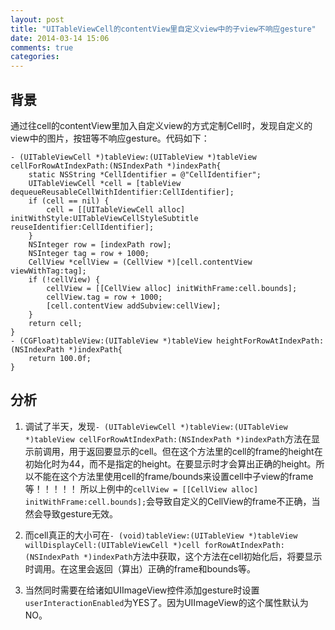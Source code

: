 ```yaml
---
layout: post
title: "UITableViewCell的contentView里自定义view中的子view不响应gesture"
date: 2014-03-14 15:06
comments: true
categories: 
---
```


## 背景

通过往cell的contentView里加入自定义view的方式定制Cell时，发现自定义的view中的图片，按钮等不响应gesture。<!--more-->代码如下：

```
- (UITableViewCell *)tableView:(UITableView *)tableView cellForRowAtIndexPath:(NSIndexPath *)indexPath{
    static NSString *CellIdentifier = @"CellIdentifier";
    UITableViewCell *cell = [tableView dequeueReusableCellWithIdentifier:CellIdentifier];
    if (cell == nil) {
        cell = [[UITableViewCell alloc] initWithStyle:UITableViewCellStyleSubtitle reuseIdentifier:CellIdentifier];
    }
    NSInteger row = [indexPath row];
    NSInteger tag = row + 1000;
    CellView *cellView = (CellView *)[cell.contentView viewWithTag:tag];
    if (!cellView) {
        cellView = [[CellView alloc] initWithFrame:cell.bounds];
        cellView.tag = row + 1000;
        [cell.contentView addSubview:cellView];
    }
    return cell;
}
- (CGFloat)tableView:(UITableView *)tableView heightForRowAtIndexPath:(NSIndexPath *)indexPath{
    return 100.0f;
}
``` 

## 分析

1. 调试了半天，发现`- (UITableViewCell *)tableView:(UITableView *)tableView cellForRowAtIndexPath:(NSIndexPath *)indexPath`方法在显示前调用，用于返回要显示的cell。但在这个方法里的cell的frame的height在初始化时为44，而不是指定的height。在要显示时才会算出正确的height。所以不能在这个方法里使用cell的frame/bounds来设置cell中子view的frame等！！！！！  所以上例中的`cellView = [[CellView alloc] initWithFrame:cell.bounds];`会导致自定义的CellView的frame不正确，当然会导致gesture无效。 

2. 而cell真正的大小可在`- (void)tableView:(UITableView *)tableView willDisplayCell:(UITableViewCell *)cell forRowAtIndexPath:(NSIndexPath *)indexPath`方法中获取，这个方法在cell初始化后，将要显示时调用。在这里会返回（算出）正确的frame和bounds等。   


3. 当然同时需要在给诸如UIImageView控件添加gesture时设置`userInteractionEnabled`为YES了。因为UIImageView的这个属性默认为NO。
